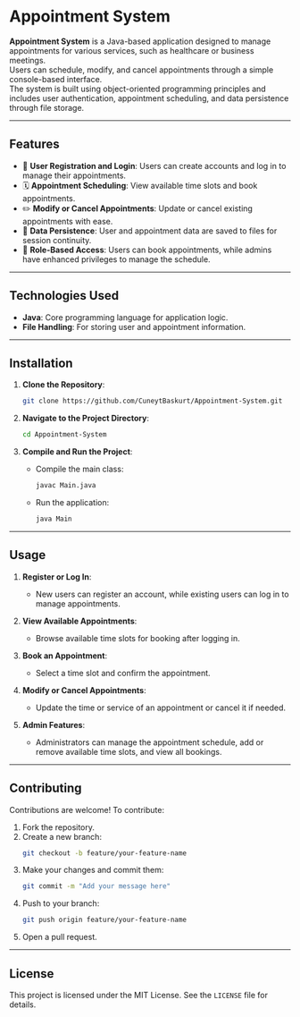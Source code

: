 # Appointment System

**Appointment System** is a Java-based application designed to manage appointments for various services, such as healthcare or business meetings.  
Users can schedule, modify, and cancel appointments through a simple console-based interface.  
The system is built using object-oriented programming principles and includes user authentication, appointment scheduling, and data persistence through file storage.

---

## Features
- 👤 **User Registration and Login**: Users can create accounts and log in to manage their appointments.
- 🗓️ **Appointment Scheduling**: View available time slots and book appointments.
- ✏️ **Modify or Cancel Appointments**: Update or cancel existing appointments with ease.
- 💾 **Data Persistence**: User and appointment data are saved to files for session continuity.
- 🔐 **Role-Based Access**: Users can book appointments, while admins have enhanced privileges to manage the schedule.

---

## Technologies Used
- **Java**: Core programming language for application logic.
- **File Handling**: For storing user and appointment information.

---

## Installation

1. **Clone the Repository**:
   ```bash
   git clone https://github.com/CuneytBaskurt/Appointment-System.git
   ```

2. **Navigate to the Project Directory**:
   ```bash
   cd Appointment-System
   ```

3. **Compile and Run the Project**:
   - Compile the main class:
     ```bash
     javac Main.java
     ```
   - Run the application:
     ```bash
     java Main
     ```

---

## Usage

1. **Register or Log In**:
   - New users can register an account, while existing users can log in to manage appointments.

2. **View Available Appointments**:
   - Browse available time slots for booking after logging in.

3. **Book an Appointment**:
   - Select a time slot and confirm the appointment.

4. **Modify or Cancel Appointments**:
   - Update the time or service of an appointment or cancel it if needed.

5. **Admin Features**:
   - Administrators can manage the appointment schedule, add or remove available time slots, and view all bookings.

---

## Contributing
Contributions are welcome! To contribute:
1. Fork the repository.
2. Create a new branch:
   ```bash
   git checkout -b feature/your-feature-name
   ```
3. Make your changes and commit them:
   ```bash
   git commit -m "Add your message here"
   ```
4. Push to your branch:
   ```bash
   git push origin feature/your-feature-name
   ```
5. Open a pull request.

---

## License
This project is licensed under the MIT License. See the `LICENSE` file for details.
